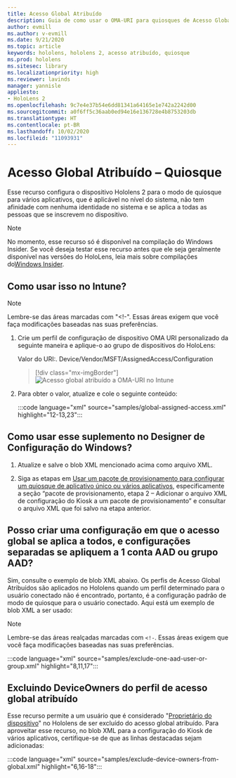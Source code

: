 ```yaml
---
title: Acesso Global Atribuído
description: Guia de como usar o OMA-URI para quiosques de Acesso Global Atribuído
author: evmill
ms.author: v-evmill
ms.date: 9/21/2020
ms.topic: article
keywords: hololens, hololens 2, acesso atribuído, quiosque
ms.prod: hololens
ms.sitesec: library
ms.localizationpriority: high
ms.reviewer: lavinds
manager: yannisle
appliesto:
- HoloLens 2
ms.openlocfilehash: 9c7e4e37b54e6dd81341a64165e1e742a2242d00
ms.sourcegitcommit: a0f6ff5c36aab0ed94e16e136728e4b8753203db
ms.translationtype: HT
ms.contentlocale: pt-BR
ms.lasthandoff: 10/02/2020
ms.locfileid: "11093931"
---
```

# Acesso Global Atribuído – Quiosque

Esse recurso configura o dispositivo Hololens 2 para o modo de quiosque para vários aplicativos, que é aplicável no nível do sistema, não tem afinidade com nenhuma identidade no sistema e se aplica a todas as pessoas que se inscrevem no dispositivo. 

> [!NOTE]
> No momento, esse recurso só é disponível na compilação do Windows Insider. Se você deseja testar esse recurso antes que ele seja geralmente disponível nas versões do HoloLens, leia mais sobre compilações do[Windows Insider](hololens-insider.md).
 
## Como usar isso no Intune? 

> [!NOTE]
> Lembre-se das áreas marcadas com "<!-". Essas áreas exigem que você faça modificações baseadas nas suas preferências. 

1.  Crie um perfil de configuração de dispositivo OMA URI personalizado da seguinte maneira e aplique-o ao grupo de dispositivos do HoloLens: 

    Valor do URI:. Device/Vendor/MSFT/AssignedAccess/Configuration
   
    > [!div class="mx-imgBorder"]
    > ![Acesso global atribuído a OMA-URI no Intune](images/global-assigned-access-omauri.png)

2.  Para obter o valor, atualize e cole o seguinte conteúdo: 

    :::code language="xml" source="samples/global-assigned-access.xml" highlight="12-13,23":::

## Como usar esse suplemento no Designer de Configuração do Windows? 
 
1.  Atualize e salve o blob XML mencionado acima como arquivo XML. 

2.  Siga as etapas em [Usar um pacote de provisionamento para configurar um quiosque de aplicativo único ou vários aplicativos](https://docs.microsoft.com/hololens/hololens-kiosk#use-a-provisioning-package-to-set-up-a-single-app-or-multi-app-kiosk), especificamente a seção “pacote de provisionamento, etapa 2 – Adicionar o arquivo XML de configuração do Kiosk a um pacote de provisionamento” e consultar o arquivo XML que foi salvo na etapa anterior. 

## Posso criar uma configuração em que o acesso global se aplica a todos, e configurações separadas se apliquem a 1 conta AAD ou grupo AAD? 

Sim, consulte o exemplo de blob XML abaixo. Os perfis de Acesso Global Atribuídos são aplicados no Hololens quando um perfil determinado para o usuário conectado não é encontrado, portanto, é a configuração padrão de modo de quiosque para o usuário conectado. Aqui está um exemplo de blob XML a ser usado: 

> [!NOTE]
> Lembre-se das áreas realçadas marcadas com `<!-`. Essas áreas exigem que você faça modificações baseadas nas suas preferências. 

 :::code language="xml" source="samples/exclude-one-aad-user-or-group.xml" highlight="8,11,17":::

## Excluindo DeviceOwners do perfil de acesso global atribuído

Esse recurso permite a um usuário que é considerado "[Proprietário do dispositivo](security-adminless-os.md)" no Hololens de ser excluído do acesso global atribuído. Para aproveitar esse recurso, no blob XML para a configuração do Kiosk de vários aplicativos, certifique-se de que as linhas destacadas sejam adicionadas: 

 :::code language="xml" source="samples/exclude-device-owners-from-global.xml" highlight="6,16-18":::
 
